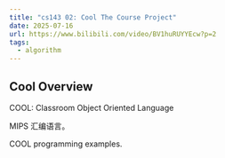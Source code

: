 ```yaml
---
title: "cs143 02: Cool The Course Project"
date: 2025-07-16
url: https://www.bilibili.com/video/BV1huRUYYEcw?p=2
tags:
  - algorithm
---
```


## Cool Overview

COOL: Classroom Object Oriented Language

MIPS 汇编语言。

COOL programming examples.
